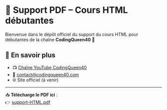 # 📘 Support PDF – Cours HTML débutantes

Bienvenue dans le dépôt officiel du support du cours HTML pour débutantes de la chaîne **CodingQueen40** 👑

## 🔗 En savoir plus

- 📺 [Chaîne YouTube CodingQueen40](https://www.youtube.com/channel/UCydMi5dCLUkT2Q-C8ZVLrcA)
- 📧 [contact@codingqueen40.com](https://contact-codingqueen40.netlify.app/)
- 🌐 Site officiel (à venir)

---

📥 **Télécharge le PDF ici** :  
👉 [support-HTML.pdf](https://codingqueen40.github.io/references/support-HTML.pdf)
